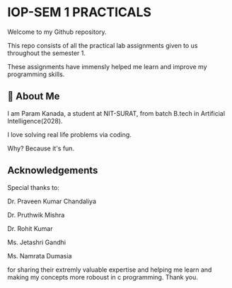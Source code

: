 
# IOP-SEM 1 PRACTICALS

Welcome to my Github repository.

This repo consists of all the practical lab assignments given to us throughout the semester 1.

These assignments have immensly helped me learn and improve my programming skills. 

## 🚀 About Me
I am Param Kanada, a student at NIT-SURAT, from batch B.tech in Artificial Intelligence(2028).

I love solving real life problems via coding.

Why? Because it's fun.

## Acknowledgements

Special thanks to:

Dr. Praveen Kumar Chandaliya

Dr. Pruthwik Mishra

Dr. Rohit Kumar

Ms. Jetashri Gandhi

Ms. Namrata Dumasia

for sharing their extremly valuable expertise and helping me learn and making my concepts more roboust in c programming.
Thank you.
